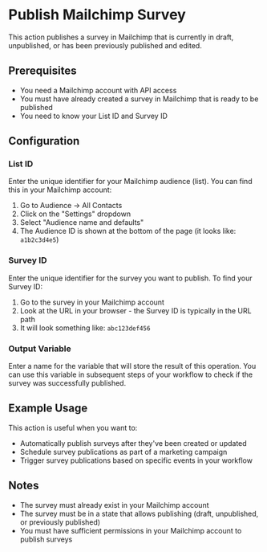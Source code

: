 # Publish Mailchimp Survey

This action publishes a survey in Mailchimp that is currently in draft, unpublished, or has been previously published and edited.

## Prerequisites

- You need a Mailchimp account with API access
- You must have already created a survey in Mailchimp that is ready to be published
- You need to know your List ID and Survey ID

## Configuration

### List ID

Enter the unique identifier for your Mailchimp audience (list). You can find this in your Mailchimp account:

1. Go to Audience → All Contacts
2. Click on the "Settings" dropdown
3. Select "Audience name and defaults"
4. The Audience ID is shown at the bottom of the page (it looks like: `a1b2c3d4e5`)

### Survey ID

Enter the unique identifier for the survey you want to publish. To find your Survey ID:

1. Go to the survey in your Mailchimp account
2. Look at the URL in your browser - the Survey ID is typically in the URL path
3. It will look something like: `abc123def456`

### Output Variable

Enter a name for the variable that will store the result of this operation. You can use this variable in subsequent steps of your workflow to check if the survey was successfully published.

## Example Usage

This action is useful when you want to:
- Automatically publish surveys after they've been created or updated
- Schedule survey publications as part of a marketing campaign
- Trigger survey publications based on specific events in your workflow

## Notes

- The survey must already exist in your Mailchimp account
- The survey must be in a state that allows publishing (draft, unpublished, or previously published)
- You must have sufficient permissions in your Mailchimp account to publish surveys